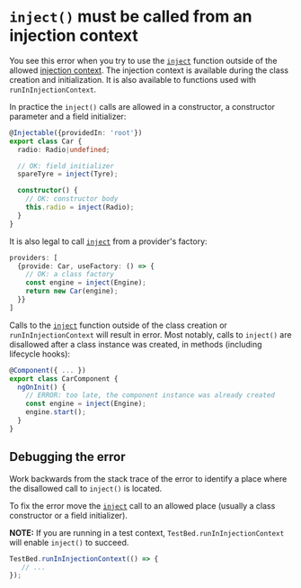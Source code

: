 # `inject()` must be called from an injection context

You see this error when you try to use the [`inject`](api/core/inject) function outside of the allowed [injection context](guide/di/dependency-injection-context). The injection context is available during the class creation and initialization. It is also available to functions
used with `runInInjectionContext`.

In practice the `inject()` calls are allowed in a constructor, a constructor parameter and a field initializer:

```typescript
@Injectable({providedIn: 'root'})
export class Car {
  radio: Radio|undefined;

  // OK: field initializer
  spareTyre = inject(Tyre);

  constructor() {
    // OK: constructor body
    this.radio = inject(Radio);
  }
}
```

It is also legal to call [`inject`](api/core/inject) from a provider's factory:

```typescript
providers: [
  {provide: Car, useFactory: () => {
    // OK: a class factory
    const engine = inject(Engine);
    return new Car(engine);
  }}
]
```

Calls to the [`inject`](api/core/inject) function outside of the class creation or `runInInjectionContext` will result in error. Most notably, calls to `inject()` are disallowed after a class instance was created, in methods (including lifecycle hooks):

```typescript
@Component({ ... })
export class CarComponent {
  ngOnInit() {
    // ERROR: too late, the component instance was already created
    const engine = inject(Engine);
    engine.start();
  }
}
```

## Debugging the error

Work backwards from the stack trace of the error to identify a place where the disallowed call to `inject()` is located.

To fix the error move the [`inject`](api/core/inject) call to an allowed place (usually a class constructor or a field initializer).

**NOTE:** If you are running in a test context, `TestBed.runInInjectionContext` will enable `inject()` to succeed.

```typescript
TestBed.runInInjectionContext(() => {
   // ...
});
```

